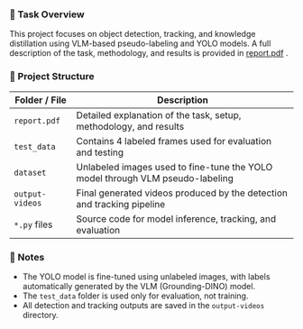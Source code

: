 ### 📌 Task Overview

This project focuses on object detection, tracking, and knowledge distillation using VLM-based pseudo-labeling and YOLO models. A full description of the task, methodology, and results is provided in [report.pdf](report.pdf)
.

### 📌 Project Structure

| Folder / File | Description |
|---------------|------------|
| `report.pdf` | Detailed explanation of the task, setup, methodology, and results |
| `test_data` | Contains 4 labeled frames used for evaluation and testing |
| `dataset` | Unlabeled images used to fine-tune the YOLO model through VLM pseudo-labeling |
| `output-videos` | Final generated videos produced by the detection and tracking pipeline |
| `*.py` files | Source code for model inference, tracking, and evaluation |

### 📌 Notes

- The YOLO model is fine-tuned using unlabeled images, with labels automatically generated by the VLM (Grounding-DINO) model.
- The `test_data` folder is used only for evaluation, not training.
- All detection and tracking outputs are saved in the `output-videos` directory.
